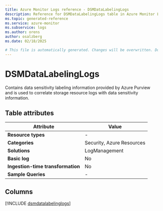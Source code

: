 ```yaml
---
title: Azure Monitor Logs reference - DSMDataLabelingLogs
description: Reference for DSMDataLabelingLogs table in Azure Monitor Logs.
ms.topic: generated-reference
ms.service: azure-monitor
ms.subservice: logs
ms.author: orens
author: osalzberg
ms.date: 02/18/2025

# This file is automatically generated. Changes will be overwritten. Do not change this file directly.
---
```


# DSMDataLabelingLogs

Contains data sensitivity labeling information provided by Azure Purview and  is used to correlate storage resource logs with data sensitivity information.


## Table attributes

|Attribute|Value|
|---|---|
|**Resource types**|-|
|**Categories**|Security, Azure Resources|
|**Solutions**| LogManagement|
|**Basic log**|No|
|**Ingestion-time transformation**|No|
|**Sample Queries**|-|



## Columns
  
[!INCLUDE [dsmdatalabelinglogs](~/reusable-content/ce-skilling/azure/includes/azure-monitor/reference/tables/dsmdatalabelinglogs-include.md)]
